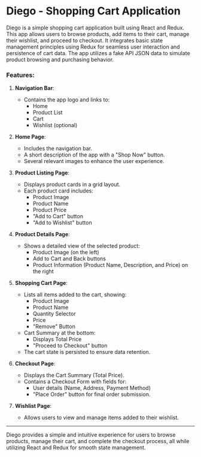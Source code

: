 # Diego - Shopping Cart Application

Diego is a simple shopping cart application built using React and Redux. This app allows users to browse products, add items to their cart, manage their wishlist, and proceed to checkout. It integrates basic state management principles using Redux for seamless user interaction and persistence of cart data. The app utilizes a fake API JSON data to simulate product browsing and purchasing behavior.

### Features:

1. **Navigation Bar**:
   - Contains the app logo and links to:
     - Home
     - Product List
     - Cart
     - Wishlist (optional)

2. **Home Page**:
   - Includes the navigation bar.
   - A short description of the app with a "Shop Now" button.
   - Several relevant images to enhance the user experience.

3. **Product Listing Page**:
   - Displays product cards in a grid layout.
   - Each product card includes:
     - Product Image
     - Product Name
     - Product Price
     - "Add to Cart" button
     - "Add to Wishlist" button

4. **Product Details Page**:
   - Shows a detailed view of the selected product:
     - Product Image (on the left)
     - Add to Cart and Back buttons
     - Product Information (Product Name, Description, and Price) on the right

5. **Shopping Cart Page**:
   - Lists all items added to the cart, showing:
     - Product Image
     - Product Name
     - Quantity Selector
     - Price
     - "Remove" Button
   - Cart Summary at the bottom:
     - Displays Total Price
     - "Proceed to Checkout" button
   - The cart state is persisted to ensure data retention.

6. **Checkout Page**:
   - Displays the Cart Summary (Total Price).
   - Contains a Checkout Form with fields for:
     - User details (Name, Address, Payment Method)
     - "Place Order" button for final order submission.

7. **Wishlist Page**:
   - Allows users to view and manage items added to their wishlist.

---

Diego provides a simple and intuitive experience for users to browse products, manage their cart, and complete the checkout process, all while utilizing React and Redux for smooth state management.
